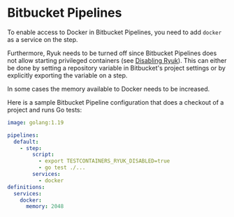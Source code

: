 # Bitbucket Pipelines

To enable access to Docker in Bitbucket Pipelines, you need to add `docker` as a service on the step.

Furthermore, Ryuk needs to be turned off since Bitbucket Pipelines does not allow starting privileged containers (see [Disabling Ryuk](../../features/configuration.md#disabling-ryuk)). This can either be done by setting a repository variable in Bitbucket's project settings or by explicitly exporting the variable on a step.

In some cases the memory available to Docker needs to be increased.

Here is a sample Bitbucket Pipeline configuration that does a checkout of a project and runs Go tests:

```yml
image: golang:1.19

pipelines:
  default:
    - step:
        script:
          - export TESTCONTAINERS_RYUK_DISABLED=true
          - go test ./...
        services:
          - docker
definitions:
  services:
    docker:
      memory: 2048
```
